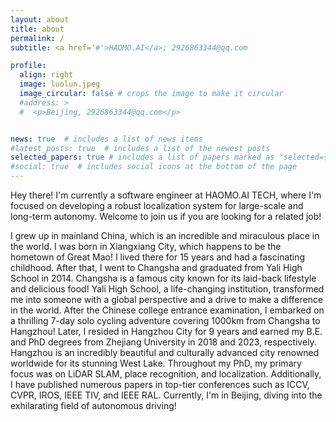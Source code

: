 ```yaml
---
layout: about
title: about
permalink: /
subtitle: <a href='#'>HAOMO.AI</a>; 2926863344@qq.com 

profile:
  align: right
  image: luolun.jpeg
  image_circular: false # crops the image to make it circular
  #address: >
  #  <p>Beijing, 2926863344@qq.com</p>


news: true  # includes a list of news items
#latest_posts: true  # includes a list of the newest posts
selected_papers: true # includes a list of papers marked as "selected={true}"
#social: true  # includes social icons at the bottom of the page
---
```


Hey there! I'm currently a software engineer at HAOMO.AI TECH, where I'm focused on developing a robust localization system for large-scale and long-term autonomy. Welcome to join us if you are looking for a related job!

I grew up in mainland China, which is an incredible and miraculous place in the world. I was born in Xiangxiang City, which happens to be the hometown of Great Mao! I lived there for 15 years and had a fascinating childhood. After that, I went to Changsha and graduated from Yali High School in 2014. Changsha is a famous city known for its laid-back lifestyle and delicious food! Yali High School, a life-changing institution, transformed me into someone with a global perspective and a drive to make a difference in the world. After the Chinese college entrance examination, I embarked on a thrilling 7-day solo cycling adventure covering 1000km from Changsha to Hangzhou! Later, I resided in Hangzhou City for 9 years and earned my B.E. and PhD degrees from Zhejiang University in 2018 and 2023, respectively. Hangzhou is an incredibly beautiful and culturally advanced city renowned worldwide for its stunning West Lake. Throughout my PhD, my primary focus was on LiDAR SLAM, place recognition, and localization. Additionally, I have published numerous papers in top-tier conferences such as ICCV, CVPR, IROS, IEEE TIV, and IEEE RAL. Currently, I'm in Beijing, diving into the exhilarating field of autonomous driving!

